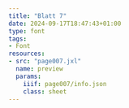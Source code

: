 ```yaml
---
title: "Blatt 7"
date: 2024-09-17T18:47:43+01:00
type: font
tags:
- Font
resources:
- src: "page007.jxl"
  name: preview
  params:
    iiif: page007/info.json
    class: sheet
---
```

